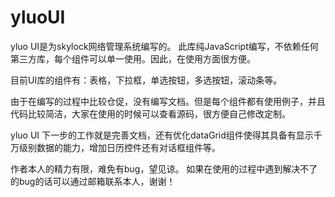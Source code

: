 # yluoUI
yluo UI是为skylock网络管理系统编写的。
此库纯JavaScript编写，不依赖任何第三方库，每个组件可以单一使用。因此，在使用方面很方便。

目前UI库的组件有：表格，下拉框，单选按钮，多选按钮，滚动条等。

由于在编写的过程中比较仓促，没有编写文档。但是每个组件都有使用例子，并且代码比较简洁，大家在使用的时候可以查看源码，很方便自己修改定制。

yluo UI 下一步的工作就是完善文档，还有优化dataGrid组件使得其具备有显示千万级别数据的能力，增加日历控件还有对话框组件等。

作者本人的精力有限，难免有bug，望见谅。
如果在使用的过程中遇到解决不了的bug的话可以通过邮箱联系本人，谢谢！
